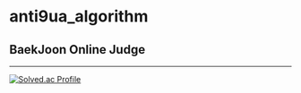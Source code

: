 # anti9ua_algorithm

## BaekJoon Online Judge
---

[![Solved.ac Profile](http://mazassumnida.wtf/api/v2/generate_badge?boj=wreckitralf95)](https://solved.ac/wreckitralf95/)
